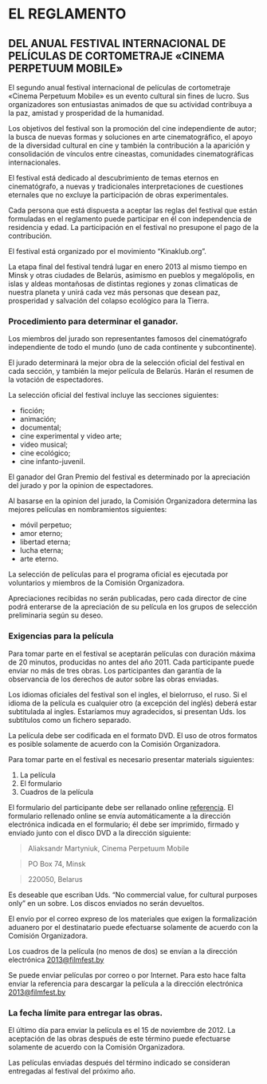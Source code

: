 EL REGLAMENTO
===================
DEL ANUAL FESTIVAL INTERNACIONAL DE PELÍCULAS DE CORTOMETRAJE «CINEMA PERPETUUM MOBILE» 
---------------

El segundo anual festival internacional de películas de cortometraje «Cinema Perpetuum Mobile» es un evento cultural sin fines de lucro. Sus organizadores son entusiastas animados de que su actividad contribuya a la paz, amistad y prosperidad de la humanidad.

Los objetivos del festival son la promoción del cine independiente de autor; la busca de nuevas formas y soluciones en arte cinematográfico, el apoyo de la diversidad cultural en cine y también la contribución a la aparición y consolidación de vínculos entre cineastas, comunidades cinematográficas internacionales.

El festival está dedicado al descubrimiento de temas eternos en cinematógrafo, a nuevas y tradicionales  interpretaciones de cuestiones eternales que no excluye la participación de obras experimentales.

Cada persona que está dispuesta a aceptar las reglas del festival que están formuladas en el reglamento puede participar en él con independencia de residencia y edad. La participación en el festival no presupone el pago de la contribución.

El festival está organizado por el movimiento “Kinaklub.org”.

La etapa final del festival tendrá lugar en enero 2013 al mismo tiempo en Minsk y otras ciudades de Belarús, asimismo en pueblos y megalópolis, en islas y aldeas montañosas de distintas regiones y zonas climaticas de nuestra planeta y unirá cada vez más personas que desean paz, prosperidad y salvación del colapso ecológico para la Tierra.

### Procedimiento para determinar el ganador.

Los miembros del jurado son representantes famosos del cinematógrafo independiente de todo el mundo (uno de cada continente y subcontinente).

El jurado determinará la mejor obra de la selección oficial del festival en cada sección, y también la mejor película de Belarús. Harán el resumen de la votación de espectadores.

La selección oficial del festival incluye las secciones siguientes:

* ficción;
* animación;
* documental; 
* cine experimental y video arte; 
* video musical;
* cine ecológico;
* cine infanto-juvenil.

El ganador del Gran Premio del festival es determinado por la apreciación del jurado y por la opinion de espectadores.

Al basarse en la opinion del jurado, la Comisión Organizadora determina las mejores películas en nombramientos siguientes:

* móvil perpetuo;
* amor eterno;
* libertad eterna;
* lucha eterna;
* arte eterno.

La selección de películas para el programa oficial es ejecutada por voluntarios y miembros de la Comisión Organizadora.

Apreciaciones recibidas no serán publicadas, pero cada director de cine podrá enterarse de la apreciación de su película en los grupos de selección preliminaria según su deseo.

### Exigencias para la película

Para tomar parte en el festival se aceptarán películas con duración máxima de 20 minutos, producidas no antes del año 2011. Cada participante puede enviar no más de tres obras. Los participantes dan garantía de la observancia de los derechos de autor sobre las obras enviadas.

Los idiomas oficiales del festival son el ingles, el bielorruso, el ruso. Si el idioma de la película es cualquier otro (a excepción del inglés) deberá estar subtitulada al ingles. Estaríamos muy agradecidos, si presentan Uds. los subtítulos como un fichero separado.

La película debe ser codificada en el formato DVD. El uso de otros formatos es posible solamente de acuerdo con la Comisión Organizadora.

Para tomar parte en el festival es necesario presentar materials siguientes:

1. La película
2. El formulario
3. Cuadros de la película

El formulario del participante debe ser rellanado online [referencia](http://filmfest.by/2013/submit/ ). El formulario rellenado online se envía automáticamente a la dirección electrónica indicada en el formulario; él debe ser imprimido, firmado y enviado junto con el disco DVD a la dirección siguiente:

>Aliaksandr Martyniuk, Cinema Perpetuum Mobile

>PO Box 74, Minsk

>220050, Belarus 

Es deseable que escriban Uds. “No commercial value, for cultural purposes only” en un sobre. Los discos enviados no serán devueltos.

El envío por el correo expreso de los materiales que exigen la formalización aduanero por el destinatario puede efectuarse solamente de acuerdo con la Comisión Organizadora.

Los cuadros de la película (no menos de dos) se envían a la dirección electrónica 2013@filmfest.by

Se puede enviar películas por correo o por Internet. Para esto hace falta enviar la referencia para descargar la película a la dirección electrónica 2013@filmfest.by

### La fecha límite para entregar  las obras.

El último día para enviar la película es el 15 de noviembre de 2012. La aceptación de las obras después de este término puede efectuarse solamente de acuerdo con la Comisión Organizadora.

Las películas enviadas después del término indicado se consideran entregadas al festival del próximo año.
